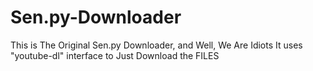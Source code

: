 # Sen.py-Downloader

This is The Original Sen.py Downloader, and Well, We Are Idiots
It uses "youtube-dl" interface to Just Download the FILES
